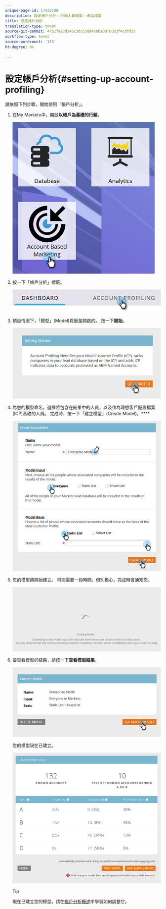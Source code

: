 ```yaml
---
unique-page-id: 17432598
description: 設定帳戶分析——行銷人員檔案——產品檔案
title: 設定帳戶分析
translation-type: tm+mt
source-git-commit: 47b2fee7d146c3dc558d4bbb10070683f4cdfd3d
workflow-type: tm+mt
source-wordcount: '133'
ht-degree: 0%

---
```



# 設定帳戶分析{#setting-up-account-profiling}

請依照下列步驟，開始使用「帳戶分析」。

1. 在My Marketo中，開啟&#x200B;**以帳戶為基礎的行銷**。

   ![](assets/one.png)

1. 按一下「帳戶分析」標籤。

   ![](assets/two-1.png)

1. 預設情況下，「模型」(Model)頁籤是開啟的。 按一下&#x200B;**開始**。

   ![](assets/three.png)

1. 為您的模型命名，選擇將包含在結果中的人員，以及作為理想客戶配置檔案(ICP)基礎的人員。 完成時，按一下「建立模型」(Create Model)。****

   ![](assets/four.png)

1. 您的模型將開始建立。 可能需要一段時間，但別擔心，完成時會通知您。

   ![](assets/five.png)

1. 要查看模型的結果，請按一下&#x200B;**查看模型結果**。

   ![](assets/six.png)

   您的模型現在已建立。

   ![](assets/seven.png)

   >[!TIP]
   >
   >現在已建立您的模型，請在[帳戶分析概述](http://docs.marketo.com/x/NIDv)中學習如何調整它。

